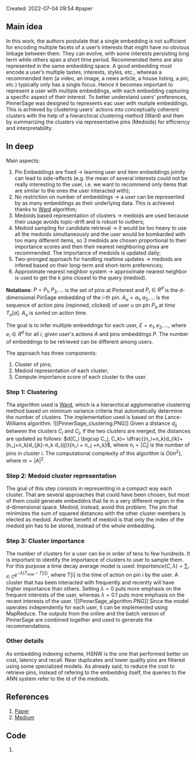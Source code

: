 Created: 2022-07-04 09:54
#paper

## Main idea
In this work, the authors postulate that a single embedding is not sufficient for encoding multiple facets of a user’s interests that might have no obvious linkage between them. They can evolve, with some interests persisting long term while others span a short time period. Recommended items are also represented in the same embedding space. A good embedding must encode a user’s multiple tastes, interests, styles, etc., whereas a recommended item (a video, an image, a news article, a house listing, a pin, etc.) typically only has a single focus. Hence it becomes important to represent a user with multiple embeddings, with each embedding capturing a specific aspect of their interest.
To better understand users' preferences, PinnerSage was designed to represents eac user with mutiple embeddings. This is achieved by clustering users' actions into conceptually coherent clusters with the help of a hierarchical clustering method (Ward) and then by summarizing the clusters via representative pins (Medoids) for efficiency and interpretability.

## In deep
Main aspects:
1. Pin Embeddings are fixed -> learning user and item embeddings jointly can lead to side-effects (e.g. the mean of several interests could not be really interesting to the user, i.e. we want to recommend only items that are similar to the ones the user interacted with);
2. No restriction on number of embeddings -> a user can be represented by as many embeddings as their underlying data. This is achieved thanks to [Ward](https://en.wikipedia.org/wiki/Ward%27s_method) algorithm;
3. Medoids based representation of clusters -> medoids are used because their usage avoids topic-drift and is robust to outliers;
4. Medoid sampling for candidate retrieval -> it would be too heavy to use all the medoids simultaneously and the user would be bombarded with too many different items, so 3 medoids are chosen proportional to their importance scores and then their nearest neighboring pinsa are recommended. The importance of medoids is updated daily;
5. Two-pronged approach for handling realtime updates -> medoids are infered based on their long-term and short-term preferences;
6. Approximate nearest neighbor system -> approximate nearest neighbor is used to get the k pins closest to the query (medoid).

**Notations**: $P={P_1,P_2,...}$ is the set of pins at Pinterest and $P_i \in R^d$ is the d-dimensional PinSage embedding of the i-th pin. $A_u={a_1,a_2,...}$ is the sequence of action pins (repinned, clicked) of user u on pin $P_a$ at time $T_u[a]$. $A_u$ is sorted on action time.

The goal is to infer multiple embeddings for each user, $E={e_1,e_2,...}$, where $e_i \in R^d$ for all *i*, given  user's actions *A* and pins embeddings *P*. The number of embeddings to be retrieved can be different among users.

The approach has three components:
1. Cluster of pins;
2. Medoid representation of each cluster;
3. Compute importance score of each cluster to the user.

### Step 1: Clustering
Tha algorithm used is [Ward](https://en.wikipedia.org/wiki/Ward%27s_method), which is a hierarchical agglomerative clustering method based on minimum variance criteria that automatically determine the number of clusters. The implementation used is based on the Lance-Williams algorithm.
![[PinnerSage_clustering.PNG]]
Given a distance $d_{ij}$ between the clusters $C_i$ and $C_j$, if the two clusters are merged, the distances are updated as follows: $d(C_i \bigcup C_j, C_k)= \dfrac{(n_i+n_k)d_{ik}+(n_j+n_k)d_{jk}-n_k d_{ij}}{n_i + n_j +n_k}$, where $n_i=|C_i|$ is the number of pins in cluster i.
The computational complexity of this algorithm is $O(m^2)$, where $m=|A|^2$.

### Step 2: Medoid cluster representation
The goal of this step consists in representing in a compact way each cluster. That are several approaches that could have been chosen, but most of them could generate embeddins that lie in a very different region in the d-dimensional space. Medoid, instead, avoid this problem. The pin that minimizes the sum of squared distances with the other cluster members is elected as medoid. Another benefit of medoid is that only the index of the medoid pin has to be stored, instead of the whole embedding.

### Step 3: Cluster importance
The number of clusters for a user can be in order of tens to few hundreds. It is important to identify the importance of clusters to user to sample them. For this purpose a time decay average model is used: $Importance(C,\lambda)=\sum_{i \in C}e^{-\lambda(T_{now}-T[i])}$, where T[i] is the time of action on pin i by the user. A cluster that has been interacted with frequently and recently will have higher importance than others. Setting $\lambda=0$ puts more emphasis on the frequent interests of the user, whereas $\lambda=0.1$ puts more emphasis on the recent interests of the user. 
![[PinnerSage_algorithm.PNG]]
Since the model operates independently for each user, it can be implemented using MapReduce.
The outputs from the online and the batch version of PinnerSage are combined together and used to generate the recommendations.


### Other details
As embedding indexing scheme, HSNW is the one that performed better on cost, latency and recall.
Near duplicates and lower quality pins are filtered using some specialized models.
As already said, to reduce the cost to retrieve pins, instead of refering to the embedding itself, the queries to the ANN system refer to the id of the medoids.

## References
1. [Paper](https://arxiv.org/pdf/2007.03634.pdf)
2. [Medium](https://medium.com/pinterest-engineering/pinnersage-multi-modal-user-embedding-framework-for-recommendations-at-pinterest-bfd116b49475)

## Code
1. 
